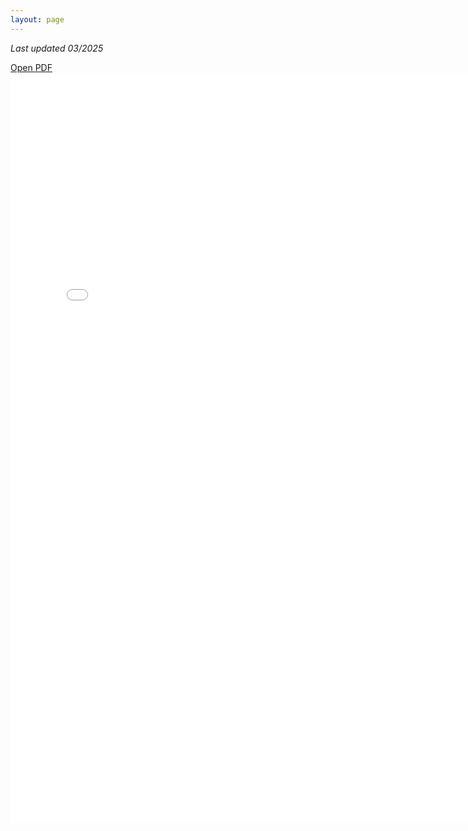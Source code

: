 ```yaml
---
layout: page
---
```


*Last updated 03/2025*

<a href="/Erick-Ross-CV.pdf" target="_blank">Open PDF</a>
<embed src="/Erick-Ross-CV.pdf" type="application/pdf" width="780" height="1200"> 

